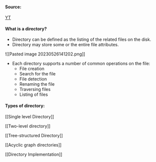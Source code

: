 #### Source:
[YT](https://www.youtube.com/watch?v=eK_mEHG20PA&list=PLXj4XH7LcRfDrdQuJTHIPmKMpa7eYVaPm&index=78)


#### What is a directory?

* Directory can be defined as the listing of the related files on the disk.
* Directory may store some or the entire file attributes.

![[Pasted image 20230526141202.png]]

* Each directory supports a number of common operations on the file:
	* File creation
	* Search for the file
	* File detection
	* Renaming the file
	* Traversing files
	* Listing of files

#### Types of directory:

[[Single level Directory]]

[[Two-level directory]]

[[Tree-structured Directory]]

[[Acyclic graph directories]]

[[Directory Implementation]]


